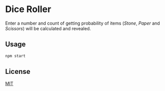 # Dice Roller

Enter a number and count of getting probability of items (_Stone_, _Paper_ and _Scissors_) will be calculated and revealed.

## Usage

```bash
npm start
```

## License

[MIT](https://choosealicense.com/licenses/mit/)
